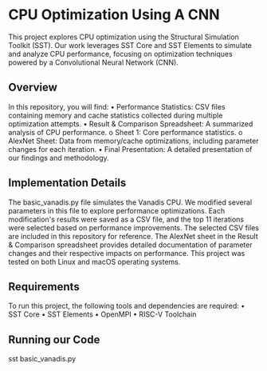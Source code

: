 # CPU Optimization Using A CNN
This project explores CPU optimization using the Structural Simulation Toolkit (SST). Our work leverages SST Core and SST Elements to simulate and analyze CPU performance, focusing on optimization techniques powered by a Convolutional Neural Network (CNN).

## Overview
In this repository, you will find:
•	Performance Statistics: CSV files containing memory and cache statistics collected during multiple optimization attempts.
•	Result & Comparison Spreadsheet: A summarized analysis of CPU performance.
    o	Sheet 1: Core performance statistics.
    o	AlexNet Sheet: Data from memory/cache optimizations, including parameter changes for each iteration.
•	Final Presentation: A detailed presentation of our findings and methodology.

## Implementation Details
The basic_vanadis.py file simulates the Vanadis CPU. We modified several parameters in this file to explore performance optimizations. Each modification's results were saved as a CSV file, and the top 11 iterations were selected based on performance improvements. The selected CSV files are included in this repository for reference.
The AlexNet sheet in the Result & Comparison spreadsheet provides detailed documentation of parameter changes and their respective impacts on performance.
This project was tested on both Linux and macOS operating systems.

## Requirements
To run this project, the following tools and dependencies are required:
•	SST Core
•	SST Elements
•	OpenMPI
•	RISC-V Toolchain
 
## Running our Code
sst basic_vanadis.py


